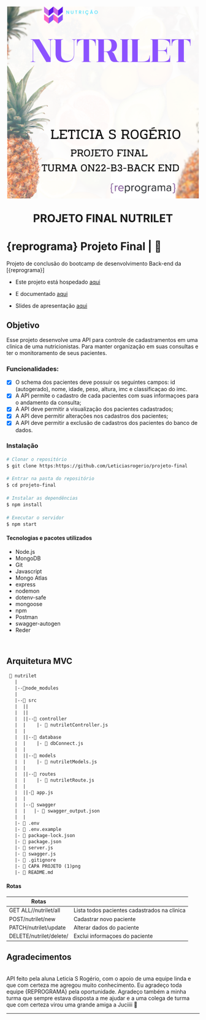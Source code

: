<h1 align="center">
  <img src="material/CAPA PROJETO (1).png" alt="cada projeto nutrilet" width="500">

  </br> 

  <p align="center">PROJETO FINAL NUTRILET<p>
</h1>

#  {reprograma} Projeto Final | :seedling:
Projeto de conclusão do bootcamp de desenvolvimento Back-end da [{reprograma}]
- Este projeto está hospedado [aqui](https://nutrilet.onrender.com/) 

- E documentado [aqui](http://localhost:3365/minha-rota-de-documentacao/)

- Slides de apresentação [aqui](https://www.canva.com/design/DAFp9bvbFkY/NOxRhn2fFfBJlDxSREfxBQ/edit?utm_content=DAFp9bvbFkY&utm_campaign=designshare&utm_medium=link2&utm_source=sharebutton) 


## Objetivo
Esse projeto desenvolve uma API  para controle de cadastramentos em uma clinica de uma nutricionistas. Para manter organização em suas consultas e ter o monitoramento de seus pacientes. 

### Funcionalidades:

- [x] O schema dos pacientes deve possuir os seguintes campos: id (autogerado), nome, idade, peso, altura, imc e classificaçao do imc.
- [x] A API permite o cadastro de cada pacientes com suas informaçoes para o andamento da consulta;
- [x] A API deve permitir a visualização dos pacientes cadastrados;
- [x] A API deve permitir alterações nos cadastros dos pacientes;
- [x] A API deve permitir a exclusão de cadastros dos pacientes do banco de dados.

### Instalação

```bash
# Clonar o repositório
$ git clone https:https://github.com/Leticiasrogerio/projeto-final

# Entrar na pasta do repositório
$ cd projeto-final

# Instalar as dependências
$ npm install

# Executar o servidor
$ npm start

```


#### Tecnologias e pacotes utilizados
- Node.js
- MongoDB
- Git
- Javascript
- Mongo Atlas
- express
- nodemon
- dotenv-safe
- mongoose
- npm
- Postman
- swagger-autogen
- Reder


</br>

## <b> Arquitetura MVC </b>

```
 📁 nutrilet
   |
   |--📁node_modules    
   |      
   |--📁 src
   |  ||
   |  ||
   |  ||--📁 controller
   |  |    |- 📄 nutriletController.js
   |  |
   |  ||--📁 database
   |  |    |- 📄 dbConnect.js
   |  |
   |  ||--📁 models
   |  |    |- 📄 nutriletModels.js
   |  |
   |  ||--📁 routes
   |  |    |- 📄 nutriletRoute.js
   |  |
   |  ||-📄 app.js
   |  |
   |  |--📁 swagger
   |  |   |- 📄 swagger_output.json
   |  |
   |- 📄 .env
   |- 📄 .env.example
   |- 📄 package-lock.json
   |- 📄 package.json
   |- 📑 server.js
   |- 📄 swagger.js
   |- 📄 .gitignore
   |- 📄 CAPA PROJETO (1)png
   |- 📄 README.md

```
#### Rotas

|Rotas                                   |                                                    | 
| ---------------------------------------| -------------------------------------------------- | 
| GET ALL//nutrilet/all                  | Lista todos pacientes cadastrados na clinica       |
| POST/nutrilet/new                      | Cadastrar novo paciente                            |
| PATCH/nutrilet/update                  | Alterar dados do paciente                          |
| DELETE/nutrilet/delete/                | Exclui informaçoes do paciente                     |

  ## <b> Agradecimentos </b>
</br>
API feito pela aluna Leticia S Rogério, com o apoio de uma equipe linda e que com certeza me agregou muito conhecimento. Eu agradeço toda equipe {REPROGRAMA} pela oportunidade.
Agradeço também a minha turma que sempre estava disposta a me ajudar e a uma colega de turma que com certeza virou uma grande amiga a Juciiii 💜


------------





